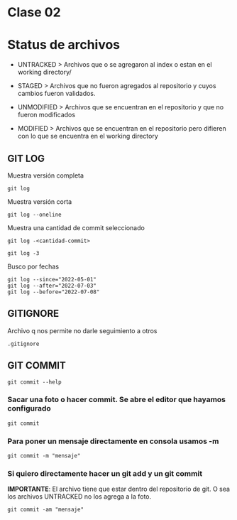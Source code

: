 # Clase 02

# Status de archivos

* UNTRACKED > Archivos que o se agregaron al index o estan en el working directory/

* STAGED > Archivos que no fueron agregados al repositorio y cuyos cambios fueron validados.

* UNMODIFIED > Archivos que se encuentran en el repositorio y que no fueron modificados

* MODIFIED > Archivos que se encuentran en el repositorio pero difieren con lo que se encuentra en el working directory


## GIT LOG

Muestra versión completa

    git log

Muestra versión corta

    git log --oneline

Muestra una cantidad de commit seleccionado

    git log -<cantidad-commit>

    git log -3
    
Busco por fechas

    git log --since="2022-05-01"
    git log --after="2022-07-03"
    git log --before="2022-07-08"

## GITIGNORE

Archivo q nos permite no darle seguimiento a otros

    .gitignore

## GIT COMMIT

    git commit --help

### Sacar una foto o hacer commit. Se abre el editor que hayamos configurado

    git commit

### Para poner un mensaje directamente en consola usamos -m

    git commit -m "mensaje"

### Si quiero directamente hacer un git add y un git commit

**IMPORTANTE**: El archivo tiene que estar dentro del repositorio de git. O sea los archivos UNTRACKED no los agrega a la foto.

    git commit -am "mensaje"



